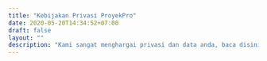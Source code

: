 ```yaml
---
title: "Kebijakan Privasi ProyekPro"
date: 2020-05-20T14:34:52+07:00
draft: false
layout: ""
description: "Kami sangat menghargai privasi dan data anda, baca disini mengenai kebijakan privasi yang kami terapkan."
---
```


